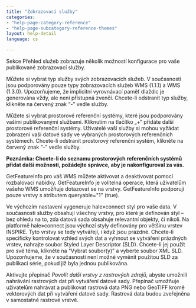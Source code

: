 ```yaml
---
title: "Zobrazovací služby"
categories:
- "help-page-category-reference"
- "help-page-subcategory-reference-themes"
layout: help-detail
language: cs

---
```


Sekce Přehled služeb zobrazuje několik možností konfigurace pro vaše publikované zobrazovací služby.

Můžete si vybrat typ služby svých zobrazovacích služeb. V současnosti jsou podporovány pouze typy zobrazovacích služeb WMS (1.1.1) a WMS (1.3.0). Upozorňujeme, že implicitní vyrovnávací paměť dlaždic je generována vždy, ale není přístupná zvenčí. Chcete-li odstranit typ služby, klikněte na červený znak “-” vedle služby.

Můžete si vybrat prostorové referenční systémy, které jsou podporovány vašimi publikovanými službami. Kliknutím na tlačítko „+“ přidáte další prostorové referenční systémy. Uživatelé vaší služby si mohou vyžádat zobrazení vaší datové sady ve vybraných prostorových referenčních systémech. Chcete-li odstranit prostorový referenční systém, klikněte na červený znak “-” vedle služby.

**Poznámka: Chcete-li do seznamu prostorových referenčních systémů přidat další možnosti, požádejte správce, aby je nakonfiguroval za vás.**

GetFeatureInfo pro váš WMS můžete aktivovat a deaktivovat pomocí rozbalovací nabídky. GetFeatureInfo je volitelná operace, která uživatelům vašeho WMS umožňuje dotazovat se na vrstvy. GetFeatureInfo podporují pouze vrstvy s atributem queryable="1" (true).

Ve výchozím nastavení vygeneruje hale»connect styl pro vaše data. V současnosti služby obsahují všechny vrstvy, pro které je definován styl – bez ohledu na to, zda datová sada obsahuje relevantní objekty, či nikoli. Na platformě hale»connect jsou výchozí styly definovány pro většinu vrstev INSPIRE. Tyto vrstvy se tedy vytvářejí, i když jsou prázdné. Chcete-li specificky kontrolovat vzhled svých dat a vyhnout se vytváření prázdných vrstev, nahrajte soubor Styled Layer Descriptor (SLD). Chcete-li jej použít pro své téma, klikněte na “Vybrat soubor(y)” a vyberte soubor XML SLD. Upozorňujeme, že v současnosti není možné vyměnit použitou SLD za publikaci série, pokud již byla jednou publikována.

Aktivujte přepínač *Povolit další vrstvy z rastrových zdrojů*, abyste umožnili nahrávání rastrových dat při vytváření datové sady. Přepínač umožňuje uživatelům nahrávat a publikovat rastrová data PNG nebo GeoTIFF kromě vektorových dat při vytváření datové sady. Rastrová data budou zveřejněna v samostatné rastrové vrstvě.
